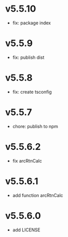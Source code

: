 # v5.5.10
- fix: package index

# v5.5.9
- fix: publish dist

# v5.5.8
- fix: create tsconfig

# v5.5.7
- chore: publish to npm

# v5.5.6.2
- fix arcRtnCalc

# v5.5.6.1
- add function arcRtnCalc

# v5.5.6.0
- add LICENSE
